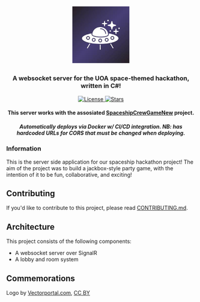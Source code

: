 
<div align="center">
    <h1>
        <img width="30%" src="LogoBanner.jpg?raw=true" style="align="center">
        <br>
    </h1>
    <h3>A websocket server for the UOA space-themed hackathon, written in C#!</h3>
    <p>
        <a href="https://github.com/ExceptionHandlersUOA/SpaceShipCrewServer/blob/master/LICENSE.md">
            <img alt="License" src="https://img.shields.io/github/license/exceptionhandlersuoa/spaceshipcrewserver?label=License&style=for-the-badge">
        </a>
        <a href="https://github.com/ExceptionHandlersUOA/SpaceShipCrewServer">
            <img alt="Stars" src="https://img.shields.io/github/stars/exceptionhandlersuoa/spaceshipcrewserver?color=gold&style=for-the-badge">
        </a>
    </p>
    <h4>This server works with the assosiated <a href="https://github.com/ExceptionHandlersUOA/SpaceshipCrewGameNew">SpaceshipCrewGameNew</a> project.</h4>
    <h5>Automatically deploys via Docker w/ CI/CD integration. NB: has hardcoded URLs for CORS that must be changed when deploying.</h4>
</div>

### Information

This is the server side application for our spaceship hackathon project! The aim of the project was to build a jackbox-style party game, with the intention of it to be fun, collaborative, and exciting!

## Contributing

If you'd like to contribute to this project, please read [CONTRIBUTING.md](CONTRIBUTING.md).

## Architecture

This project consists of the following components:

* A websocket server over SignalR
* A lobby and room system

## Commemorations

Logo by <a href=" https://www.vectorportal.com" >Vectorportal.com</a>,  <a class="external text" href="https://creativecommons.org/licenses/by/4.0/" >CC BY</a>
